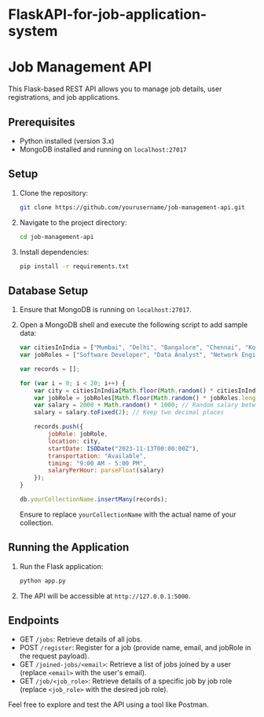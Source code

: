 # FlaskAPI-for-job-application-system

# Job Management API

This Flask-based REST API allows you to manage job details, user registrations, and job applications.

## Prerequisites

- Python installed (version 3.x)
- MongoDB installed and running on `localhost:27017`

## Setup

1. Clone the repository:

    ```bash
    git clone https://github.com/yourusername/job-management-api.git
    ```

2. Navigate to the project directory:

    ```bash
    cd job-management-api
    ```

3. Install dependencies:

    ```bash
    pip install -r requirements.txt
    ```

## Database Setup

1. Ensure that MongoDB is running on `localhost:27017`.

2. Open a MongoDB shell and execute the following script to add sample data:

    ```javascript
    var citiesInIndia = ["Mumbai", "Delhi", "Bangalore", "Chennai", "Kolkata", "Hyderabad", "Ahmedabad", "Pune", "Jaipur", "Surat", "Lucknow", "Kanpur", "Nagpur", "Indore", "Thane", "Bhopal", "Visakhapatnam", "Pimpri-Chinchwad", "Patna", "Vadodara"];
    var jobRoles = ["Software Developer", "Data Analyst", "Network Engineer", "UX Designer", "Project Manager", "System Administrator", "Business Analyst", "QA Tester", "Technical Writer", "Database Administrator", "DevOps Engineer", "Frontend Developer", "Backend Developer", "Security Analyst", "Mobile App Developer", "Cloud Architect", "AI/ML Engineer", "UI Developer", "Full Stack Developer", "Product Manager"];

    var records = [];

    for (var i = 0; i < 20; i++) {
        var city = citiesInIndia[Math.floor(Math.random() * citiesInIndia.length)];
        var jobRole = jobRoles[Math.floor(Math.random() * jobRoles.length)];
        var salary = 2000 + Math.random() * 1000; // Random salary between 2000 and 3000
        salary = salary.toFixed(2); // Keep two decimal places

        records.push({
            jobRole: jobRole,
            location: city,
            startDate: ISODate("2023-11-13T00:00:00Z"),
            transportation: "Available",
            timing: "9:00 AM - 5:00 PM",
            salaryPerHour: parseFloat(salary)
        });
    }

    db.yourCollectionName.insertMany(records);
    ```

    Ensure to replace `yourCollectionName` with the actual name of your collection.

## Running the Application

1. Run the Flask application:

    ```bash
    python app.py
    ```

2. The API will be accessible at `http://127.0.0.1:5000`.

## Endpoints

- GET `/jobs`: Retrieve details of all jobs.
- POST `/register`: Register for a job (provide name, email, and jobRole in the request payload).
- GET `/joined-jobs/<email>`: Retrieve a list of jobs joined by a user (replace `<email>` with the user's email).
- GET `/job/<job_role>`: Retrieve details of a specific job by job role (replace `<job_role>` with the desired job role).

Feel free to explore and test the API using a tool like Postman.
